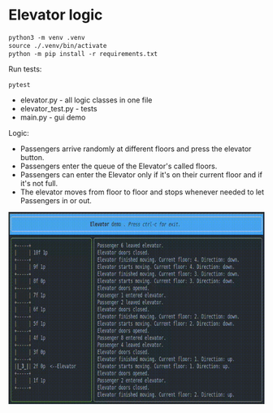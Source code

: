 # Elevator logic

```
python3 -m venv .venv
source ./.venv/bin/activate
python -m pip install -r requirements.txt
```

Run tests:
```
pytest
```

- elevator.py - all logic classes in one file
- elevator_test.py - tests
- main.py - gui demo

Logic:
- Passengers arrive randomly at different floors and press the elevator button.
- Passengers enter the queue of the Elevator's called floors.
- Passengers can enter the Elevator only if it's on their current floor and if it's not full.
- The elevator moves from floor to floor and stops whenever needed to let Passengers in or out.


![Demo](https://raw.githubusercontent.com/necromind/elevator_logic/main/elevator_demo.gif)
